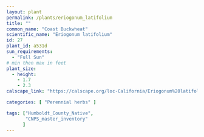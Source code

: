```yaml
---
layout: plant                                                              
permalink: /plants/eriogonum_latifolium
title: ""
common_name: "Coast Buckwheat"
scientific_name: "Eriogonum latifolium"
id: 27
plant_id: a531d
sun_requirements:
  - "Full Sun"
# min then max in feet
plant_size:
  - height: 
    - 1.7
    - 2.3
calscape_link: "https://calscape.org/loc-California/Eriogonum%20latifolium(%20)"

categories: [ "Perennial herbs" ]

tags: ["Humboldt_County_Native",
       "CNPS_master_inventory"
      ]
---
```



